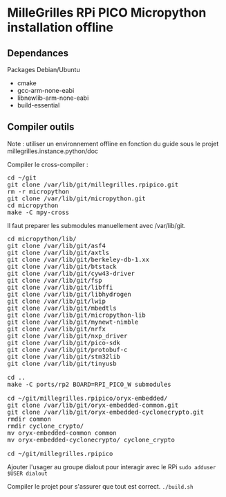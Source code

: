 # MilleGrilles RPi PICO Micropython installation offline

## Dependances

Packages Debian/Ubuntu
* cmake 
* gcc-arm-none-eabi 
* libnewlib-arm-none-eabi 
* build-essential

## Compiler outils

Note : utiliser un environnement offline en fonction du guide sous le projet millegrilles.instance.python/doc

Compiler le cross-compiler :

<pre>
cd ~/git
git clone /var/lib/git/millegrilles.rpipico.git
rm -r micropython
git clone /var/lib/git/micropython.git
cd micropython
make -C mpy-cross
</pre>

Il faut preparer les submodules manuellement avec /var/lib/git.

<pre>
cd micropython/lib/
git clone /var/lib/git/asf4
git clone /var/lib/git/axtls
git clone /var/lib/git/berkeley-db-1.xx
git clone /var/lib/git/btstack
git clone /var/lib/git/cyw43-driver
git clone /var/lib/git/fsp
git clone /var/lib/git/libffi
git clone /var/lib/git/libhydrogen
git clone /var/lib/git/lwip
git clone /var/lib/git/mbedtls
git clone /var/lib/git/micropython-lib
git clone /var/lib/git/mynewt-nimble
git clone /var/lib/git/nrfx
git clone /var/lib/git/nxp_driver
git clone /var/lib/git/pico-sdk
git clone /var/lib/git/protobuf-c
git clone /var/lib/git/stm32lib
git clone /var/lib/git/tinyusb

cd ..
make -C ports/rp2 BOARD=RPI_PICO_W submodules

cd ~/git/millegrilles.rpipico/oryx-embedded/
git clone /var/lib/git/oryx-embedded-common.git
git clone /var/lib/git/oryx-embedded-cyclonecrypto.git
rmdir common
rmdir cyclone_crypto/
mv oryx-embedded-common common
mv oryx-embedded-cyclonecrypto/ cyclone_crypto

cd ~/git/millegrilles.rpipico
</pre>

Ajouter l'usager au groupe dialout pour interagir avec le RPi
`sudo adduser $USER dialout`

Compiler le projet pour s'assurer que tout est correct.
`./build.sh`
